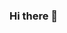 ### Hi there 👋

<!--
**himanshusharma27/himanshusharma27** is a ✨ _special_ ✨ repository because its `README.md` (this file) appears on your GitHub profile.

Here are some ideas to get you started:

- 🔭 I’m currently working on Full stack development
- 🌱 I’m currently learning on full stack development
- 👯 I’m looking to collaborate on Remote 
- 🤔 I’m looking for help with software development 
- 💬 Ask me about ...
- 📫 How to reach me: ...
- 😄 Pronouns: ...
- ⚡ Fun fact: ...
-->
